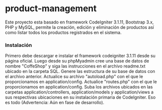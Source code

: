 # product-management
Este proyecto esta basado en framework CodeIgniter 3.1.11, Bootstrap 3.x, PHP y MySQL, permite la creación, edición y eliminación de productos así como listar todos los productos registrados en el sistema.
### Instalación
Primero debe descargar e instalar el framework codeigniter 3.1.11 desde su página oficial.
Luego desde su phpMyadmin cree una base de datos de nombre "CoffeShop" y siga las instrucciones en el archivo readme.txt ubicado en la carpeta SQL.
Genere las estructura de su base de datos con el archivo anterior.
Actualice su archivo "autoload.php" con el que le proporcionamos en application/config.
Actualice "routes.php" con el que le proporcionamos en application/config.
Suba los archivos ubicados en las carpetas application/controllers, application/models y application/views a sus respectivas ubicaciones en su instalación primaria de CodeIgniter.
Eso es todo (Advertencia: Aún en fase de desarrollo). 

